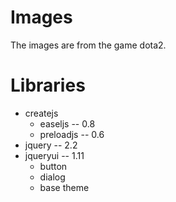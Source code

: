 Images
======

The images are from the game dota2.

Libraries
=========

- createjs
    - easeljs -- 0.8
    - preloadjs -- 0.6
- jquery -- 2.2
- jqueryui -- 1.11
    - button
    - dialog
    - base theme
